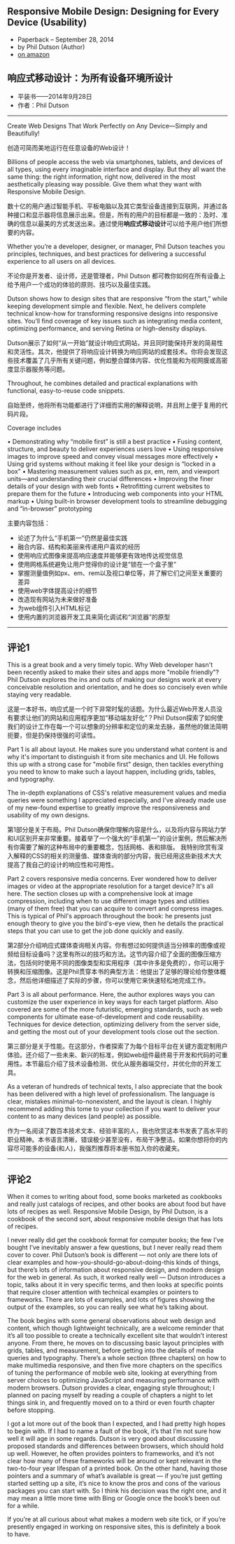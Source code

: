 
## Responsive Mobile Design: Designing for Every Device (Usability) 
- Paperback – September 28, 2014
- by Phil Dutson (Author)
- [on amazon](http://www.amazon.com/Responsive-Mobile-Design-Designing-Usability/dp/0133888215)


## 响应式移动设计：为所有设备环境所设计
- 平装书——2014年9月28日
- 作者：Phil Dutson



---- 
Create Web Designs That Work Perfectly on Any Device—Simply and Beautifully! 

创造可简而美地运行在任意设备的Web设计！

Billions of people access the web via smartphones, tablets, and devices of all types, using every imaginable interface and display. But they all want the same thing: the right information, right now, delivered in the most aesthetically pleasing way possible. Give them what they want with Responsive Mobile Design.

数十亿的用户通过智能手机、平板电脑以及其它类型设备连接到互联网，并通过各种接口和显示器将信息展示出来。但是，所有的用户的目标都是一致的：及时、准确的信息以最美的方式发送出来。通过使用**响应式移动设计**可以给予用户他们所想要的内容。

Whether you’re a developer, designer, or manager, Phil Dutson teaches you principles, techniques, and best practices for delivering a successful experience to all users on all devices.

不论你是开发者、设计师，还是管理者，Phil Dutson 都可教你如何在所有设备上给予用户一个成功的体验的原则、技巧以及最佳实践。

Dutson shows how to design sites that are responsive “from the start,” while keeping development simple and flexible. Next, he delivers complete technical know-how for transforming responsive designs into responsive sites. You’ll find coverage of key issues such as integrating media content, optimizing performance, and serving Retina or high-density displays.

Dutson展示了如何“从一开始”就设计响应式网站，并且同时能保持开发的简易性和灵活性。其次，他提供了将响应设计转换为响应网站的成套技术。你将会发现这些技术覆盖了几乎所有关键问题，例如整合媒体内容、优化性能和为视网膜或高密度显示器服务等问题。

Throughout, he combines detailed and practical explanations with functional, easy-to-reuse code snippets. 

自始至终，他将所有功能都进行了详细而实用的解释说明，并且附上便于复用的代码片段。

Coverage includes

•    Demonstrating why “mobile first” is still a best practice
•    Fusing content, structure, and beauty to deliver experiences users love
•    Using responsive images to improve speed and convey visual messages more effectively
•    Using grid systems without making it feel like your design is “locked in a box”
•    Mastering measurement values such as px, em, rem, and viewport units—and understanding their crucial differences
•    Improving the finer details of your design with web fonts
•    Retrofitting current websites to prepare them for the future
•    Introducing web components into your HTML markup
•    Using built-in browser development tools to streamline debugging and “in-browser” prototyping

主要内容包括：

- 论述了为什么“手机第一”仍然是最佳实践
- 融合内容、结构和美丽来传递用户喜欢的经历
- 使用响应式图像来提高响应速度并能够更有效地传达视觉信息
- 使用网格系统避免让用户觉得你的设计是“锁在一个盒子里”
- 掌握测量值例如px、em、rem以及视口单位等，并了解它们之间至关重要的差异
- 使用web字体提高设计的细节
- 改造现有网站为未来做好准备
- 为web组件引入HTML标记
- 使用内置的浏览器开发工具来简化调试和“浏览器”的原型

----

## 评论1

This is a great book and a very timely topic. Why Web developer hasn't been recently asked to make their sites and apps more "mobile friendly"? Phil Dutson explores the ins and outs of making our designs work at every conceivable resolution and orientation, and he does so concisely even while staying very readable.

这是一本好书，响应式是一个时下非常时髦的话题。为什么最近Web开发人员没有要求让他们的网站和应用程序更加“移动端友好化”？Phil Dutson探索了如何使我们的设计工作在每一个可以想象的分辨率和定位的来龙去脉，虽然他的做法简明扼要，但是扔保持很强的可读性。

Part 1 is all about layout. He makes sure you understand what content is and why it's important to distinguish it from site mechanics and UI. He follows this up with a strong case for "mobile first" design, then tackles everything you need to know to make such a layout happen, including grids, tables, and typography. 

The in-depth explanations of CSS's relative measurement values and media queries were something I appreciated especially, and I've already made use of my new-found expertise to greatly improve the responsiveness and usability of my own designs.

第1部分是关于布局。Phil Dutson确保你理解内容是什么，以及将内容与网站力学和UI区别开来非常重要。接着举了一个强大的“手机第一”的设计案例，然后解决所有你需要了解的这种布局中的重要概念，包括网格、表和排版。
我特别欣赏有深入解释的CSS的相关的测量值、媒体查询的部分内容，我已经用这些新技术大大提高了我自己的设计的响应性和可用性。

Part 2 covers responsive media concerns. Ever wondered how to deliver images or video at the appropriate resolution for a target device? It's all here. The section closes up with a comprehensive look at image compression, including when to use different image types and utilities (many of them free) that you can acquire to convert and compress images. This is typical of Phil's approach throughout the book: he presents just enough theory to give you the bird's-eye view, then he details the practical steps that you can use to get the job done quickly and easily.

第2部分介绍响应式媒体查询相关内容。你有想过如何提供适当分辨率的图像或视频给目标设备吗？这里有所以的技巧和方法。这节内容介绍了全面的图像压缩方法，包括何时使用不同的图像类型和实用程序（其中许多是免费的），你可以用于转换和压缩图像。这是Phil贯穿本书的典型方法：他提出了足够的理论给你整体概念，然后他详细描述了实际的步骤，你可以使用它来快速轻松地完成工作。

Part 3 is all about performance. Here, the author explores ways you can customize the user experience in key ways for each target platform. Also covered are some of the more futuristic, emerging standards, such as web components for ultimate ease-of-development and code reusability. Techniques for device detection, optimizing delivery from the server side, and getting the most out of your development tools close out the section.

第三部分是关于性能。在这部分，作者探索了为每个目标平台在关键方面定制用户体验。还介绍了一些未来、新兴的标准，例如web组件最终易于开发和代码的可重用性。本节最后介绍了技术设备检测、优化从服务器端交付，并优化你的开发工具。

As a veteran of hundreds of technical texts, I also appreciate that the book has been delivered with a high level of professionalism. The language is clear, mistakes minimal-to-nonexistent, and the layout is clean. I highly recommend adding this tome to your collection if you want to deliver your content to as many devices (and people) as possible.

作为一名阅读了数百本技术文本、经验丰富的人，我也欣赏这本书发表了高水平的职业精神。本书语言清晰，错误极少甚至没有，布局干净整洁。如果你想将你的内容尽可能多的设备(和人)，我强烈推荐将本册书加入你的收藏夹。

----
## 评论2
When it comes to writing about food, some books marketed as cookbooks and really just catalogs of recipes, and other books are about food but have lots of recipes as well. Responsive Mobile Design, by Phil Dutson, is a cookbook of the second sort, about responsive mobile design that has lots of recipes.

I never really did get the cookbook format for computer books; the few I’ve bought I’ve inevitably answer a few questions, but I never really read them cover to cover. Phil Dutson’s book is different — not only are there lots of clear examples and how-you-should-go-about-doing-this kinds of things, but there’s lots of information about responsive design, and modern design for the web in general. As such, it worked really well — Dutson introduces a topic, talks about it in very specific terms, and then looks at specific points that require closer attention with technical examples or pointers to frameworks. There are lots of examples, and lots of figures showing the output of the examples, so you can really see what he’s talking about.

The book begins with some general observations about web design and content, which though lightweight technically, are a welcome reminder that it’s all too possible to create a technically excellent site that wouldn’t interest anyone. From there, he moves on to discussing basic layout principles with grids, tables, and measurement, before getting into the details of media queries and typography. There’s a whole section (three chapters) on how to make multimedia responsive, and then five more chapters on the specifics of tuning the performance of mobile web site, looking at everything from server choices to optimizing JavaScript and measuring performance with modern browsers. Dutson provides a clear, engaging style throughout; I planned on pacing myself by reading a couple of chapters a night to let things sink in, and frequently moved on to a third or even fourth chapter before stopping.

I got a lot more out of the book than I expected, and I had pretty high hopes to begin with. If I had to name a fault of the book, it’s that I’m not sure how well it will age in some regards. Dutson is very good about discussing proposed standards and differences between browsers, which should hold up well. However, he often provides pointers to frameworks, and it’s not clear how many of these frameworks will be around or kept relevant in the two-to-four year lifespan of a printed book. On the other hand, having those pointers and a summary of what’s available is great — if you’re just getting started setting up a site, it’s nice to know the pros and cons of the various packages you can start with. So I think his decision was the right one, and it may mean a little more time with Bing or Google once the book’s been out for a while.

If you’re at all curious about what makes a modern web site tick, or if you’re presently engaged in working on responsive sites, this is definitely a book to have.

